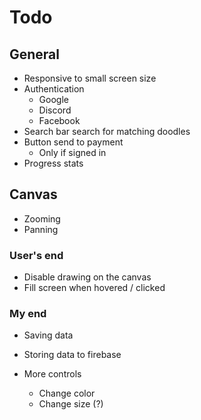 # Todo

## General
- Responsive to small screen size
- Authentication
  - Google
  - Discord
  - Facebook
- Search bar search for matching doodles
- Button send to payment
  - Only if signed in
- Progress stats

## Canvas
- Zooming
- Panning

### User's end
- Disable drawing on the canvas
- Fill screen when hovered / clicked

### My end
- Saving data
- Storing data to firebase

- More controls
  - Change color
  - Change size (?)
